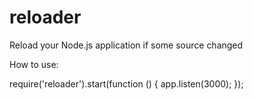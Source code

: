 # reloader

Reload your Node.js application if some source changed

How to use:

require('reloader').start(function () {
    app.listen(3000);
});